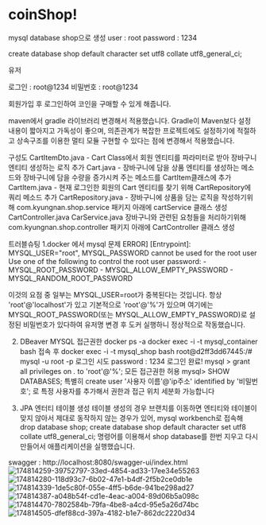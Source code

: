# coinShop!

mysql database shop으로 생성
user : root
password : 1234

create database shop default character set utf8 collate utf8_general_ci;

유저

로그인 : root@1234 비밀번호 : root@1234

회원가입 후 로그인하여 코인을 구매할 수 있게 해줍니다.

maven에서 gradle 라이브러리 변경해서 적용했습니다. Gradle이 Maven보다 설정 내용이 짧아지고 가독성이 좋으며, 의존관계가 복잡한 프로젝트에도 설정하기에 적절하고 상속구조를 이용한 멀티 모듈 구현할 수 있다는 점에 변경해서 적용했습니다.

구성도 
CartItemDto.java - Cart Class에서 회원 엔티티를 파라미터로 받아 장바구니 엔티티 생성하는 로직 추가
Cart.java - 장바구니에 담을 상품 엔티티를 생성하는 메소드와 장바구니에 담을 수량을 증가시켜 주는 메소드를 CartItem클래스에 추가
CartItem.java - 현재 로그인한 회원의 Cart 엔티티를 찾기 위해 CartRepository에 쿼리 메소드 추가
CartRepository.java - 장바구니에 상품을 담는 로직을 작성하기위해 com.kyungnan.shop.service 패키지 아래에 cartService 클래스 생성
CartController.java CarService.java 장바구니와 관련된 요청들을 처리하기위해 com.kyungnan.shop.controller 패키지 아래에 CartController 클래스 생성

트러블슈팅
1.docker 에서 mysql 문제
ERROR] [Entrypoint]: MYSQL_USER="root", MYSQL_PASSWORD cannot be used for the root user
    Use one of the following to control the root user password:
    - MYSQL_ROOT_PASSWORD
    - MYSQL_ALLOW_EMPTY_PASSWORD
    - MYSQL_RANDOM_ROOT_PASSWORD

이것의 요점 중 일부는 MYSQL_USER=root가 중복된다는 것입니다. 항상 'root'@'localhost'가 있고 기본적으로 'root'@'%'가 있으며 여기에는 MYSQL_ROOT_PASSWORD(또는 MYSQL_ALLOW_EMPTY_PASSWORD)로 설정된 비밀번호가 있다하여 유저명 변경 후 도커 실행하니 정상적으로 작동했습니다.

2. DBeaver  MYSQL 접근권한
docker ps -a
docker exec -i -t mysql_container bash 접속 후
docker exec -i -t mysql_shop bash
root@d2ff3dd67445:/# mysql -u root -p
로그인 시도
password : 1234
로그인 완료!
mysql > grant all privileges on *.* to 'root'@'%'; 모든 접근권한 허용
mysql> SHOW DATABASES;
특별히 
create user '사용자 이름'@'ip주소' identified by '비밀번호';
로 특정 사용자를 추가해서 권한과 접근 위치 세분화 가능합니다


3. JPA 엔터티 테이블 생성
테이블 생성의 경우 브랜치를 이동하면 엔티티와 테이블이 맞지 않아서 제대로 동작하지 않는 경우가 있어,
mysql workbench로 접속해 
drop database shop; 
create database shop default character set utf8 collate utf8_general_ci; 명령어를 이용해서
shop database를 한번 지우고 다시 만들어서 애플리케이션을 실행했습니다.



swagger : http://localhost:8080/swagger-ui/index.html
![174814259-39752797-33ed-4854-ad33-17ee34e55263](https://user-images.githubusercontent.com/72008368/174918167-6ab27406-a7d0-463b-844f-08d752b39ef4.png)
![174814280-118d93c7-6b02-47e1-b4df-2f5b2ce0db1e](https://user-images.githubusercontent.com/72008368/174918170-5a158339-84ed-491e-8818-70170fcbea52.png)
![174814339-1de5c80f-055e-4ff5-b6de-941be298ad27](https://user-images.githubusercontent.com/72008368/174918171-7a432aed-0463-4532-8705-8fe5af93c8b3.png)
![174814387-a048b54f-cd1e-4eac-a004-89d06b5a098c](https://user-images.githubusercontent.com/72008368/174918174-40fcd982-6318-4d05-9ad7-0abe11367fe4.png)
![174814470-7802584b-79fa-4be8-a4cd-95e5a26d74bc](https://user-images.githubusercontent.com/72008368/174918179-d29a7fa7-9912-453c-a77f-731767ae628e.png)
![174814505-dfef88cd-397a-4182-b1e7-862dc2220d34](https://user-images.githubusercontent.com/72008368/174918180-3396e050-b825-426e-b88a-b377fdb94d98.png)




